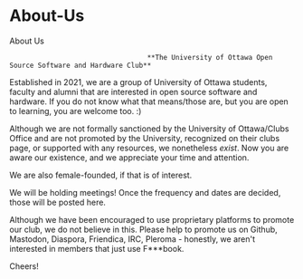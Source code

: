 # About-Us
About Us

                                      **The University of Ottawa Open Source Software and Hardware Club**
                                      
   Established in 2021, we are a group of University of Ottawa students, faculty and alumni that are interested in open source software and hardware.  If you do not know what that means/those are, but you are open to learning, you are welcome too. :)
   
   Although we are not formally sanctioned by the University of Ottawa/Clubs Office and are not promoted by the University, recognized on their clubs page, or supported with any resources, we nonetheless *exist*.  Now you are aware our existence, and we appreciate your time and attention. 
   
   We are also female-founded, if that is of interest.
   
   We will be holding meetings! Once the frequency and dates are decided, those will be posted here.  
   
   Although we have been encouraged to use proprietary platforms to promote our club, we do not believe in this.  Please help to promote us on Github, Mastodon, Diaspora, Friendica, IRC, Pleroma - honestly, we aren't interested in members that just use F***book.
   
   Cheers!
   
   
   
   
   
